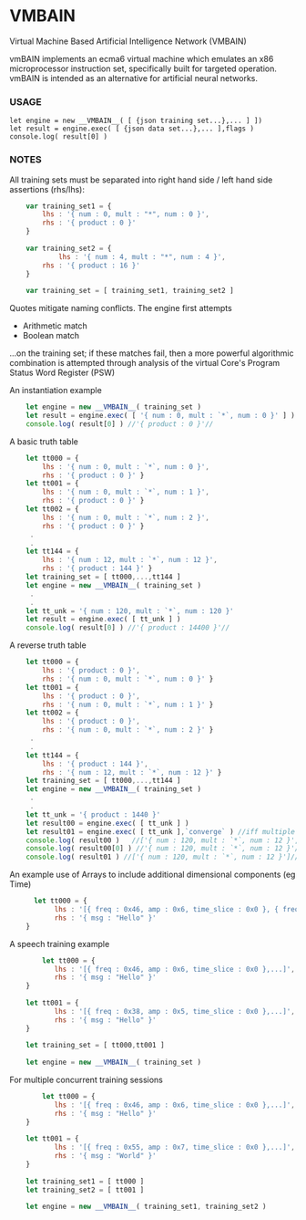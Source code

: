# VMBAIN

Virtual Machine Based Artificial Intelligence Network (VMBAIN)  

vmBAIN implements an ecma6 virtual machine which emulates an x86 microprocessor instruction set, specifically built for targeted operation. vmBAIN is intended as an alternative for artificial neural networks.  

### USAGE

	let engine = new __VMBAIN__( [ {json training set...},... ] ]) 
	let result = engine.exec( [ {json data set...},... ],flags )
	console.log( result[0] )

### NOTES

All training sets must be separated into right hand side / left hand side assertions (rhs/lhs): 
	
```javascript
	var training_set1 = { 
		lhs : '{ num : 0, mult : "*", num : 0 }', 
		rhs : '{ product : 0 }' 
	}
	
	var training_set2 = {
	        lhs : '{ num : 4, mult : "*", num : 4 }',
		rhs : '{ product : 16 }'
	}
	
	var training_set = [ training_set1, training_set2 ]
```
	
Quotes mitigate naming conflicts. The engine first attempts 

- Arithmetic match
- Boolean match

...on the training set; if these matches fail, then a more powerful algorithmic combination is attempted
through analysis of the virtual Core's Program Status Word Register (PSW)

An instantiation example

```javascript
	let engine = new __VMBAIN__( training_set ) 
	let result = engine.exec( [ '{ num : 0, mult : `*`, num : 0 }' ] )
	console.log( result[0] ) //'{ product : 0 }'//
```

A basic truth table

```javascript
	let tt000 = { 
		lhs : '{ num : 0, mult : `*`, num : 0 }', 
		rhs : '{ product : 0 }' }
	let tt001 = { 
		lhs : '{ num : 0, mult : `*`, num : 1 }', 
		rhs : '{ product : 0 }' }
	let tt002 = { 
		lhs : '{ num : 0, mult : `*`, num : 2 }', 
		rhs : '{ product : 0 }' }
	 .
	 .
	let tt144 = { 
		lhs : '{ num : 12, mult : `*`, num : 12 }', 
		rhs : '{ product : 144 }' }
	let training_set = [ tt000,...,tt144 ]
	let engine = new __VMBAIN__( training_set )
	 .
	 .
	let tt_unk = '{ num : 120, mult : `*`, num : 120 }'
	let result = engine.exec( [ tt_unk ] ) 
	console.log( result[0] ) //'{ product : 14400 }'//
```

A reverse truth table

```javascript
	let tt000 = { 
		lhs : '{ product : 0 }', 
		rhs : '{ num : 0, mult : `*`, num : 0 }' }
	let tt001 = { 
		lhs : '{ product : 0 }', 
		rhs : '{ num : 0, mult : `*`, num : 1 }' }
	let tt002 = { 
		lhs : '{ product : 0 }', 
		rhs : '{ num : 0, mult : `*`, num : 2 }' }
	 .
	 .
	let tt144 = { 
		lhs : '{ product : 144 }', 
		rhs : '{ num : 12, mult : `*`, num : 12 }' }
	let training_set = [ tt000,...,tt144 ]
	let engine = new __VMBAIN__( training_set )
	 .
	 .
	let tt_unk = '{ product : 1440 }'
	let result00 = engine.exec( [ tt_unk ] ) 
	let result01 = engine.exec( [ tt_unk ],`converge` ) //iff multiple solutions, converge on first answer//
	console.log( result00 )   //['{ num : 120, mult : `*`, num : 12 }',...]//
	console.log( result00[0] ) //'{ num : 120, mult : `*`, num : 12 }'//
	console.log( result01 ) //['{ num : 120, mult : `*`, num : 12 }']//
```

An example use of Arrays to include additional dimensional components (eg Time)

```javascript
      let tt000 = {
	       lhs : '[{ freq : 0x46, amp : 0x6, time_slice : 0x0 }, { freq : 0x43, amp : 0x4, time_slice : 0x01 },...]',
	       rhs : '{ msg : "Hello" }'
	}
```

A speech training example

```javascript
        let tt000 = {
	       lhs : '[{ freq : 0x46, amp : 0x6, time_slice : 0x0 },...]',
	       rhs : '{ msg : "Hello" }'
	}
	
	let tt001 = {
	       lhs : '[{ freq : 0x38, amp : 0x5, time_slice : 0x0 },...]',
	       rhs : '{ msg : "Hello" }'
	}
	
	let training_set = [ tt000,tt001 ]
	
	let engine = new __VMBAIN__( training_set )
```

For multiple concurrent training sessions

```javascript
        let tt000 = {
	       lhs : '[{ freq : 0x46, amp : 0x6, time_slice : 0x0 },...]',
	       rhs : '{ msg : "Hello" }'
	}
	
	let tt001 = {
	       lhs : '[{ freq : 0x55, amp : 0x7, time_slice : 0x0 },...]',
	       rhs : '{ msg : "World" }'
	}
	
	let training_set1 = [ tt000 ]
	let training_set2 = [ tt001 ]
	
	let engine = new __VMBAIN__( training_set1, training_set2 )
```
